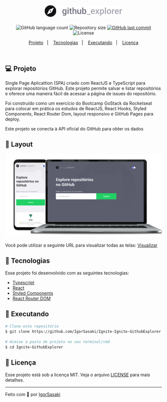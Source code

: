 <h1 align="center">
    <img alt="GitExplorer" title="#gitExplorer" src=".github/logo.svg" width="250px" />
</h1>
<p align="center">
  <img alt="GitHub language count" src="https://img.shields.io/github/languages/count/IgorSasaki/Ignite-GithubExplorer">

  <img alt="Repository size" src="https://img.shields.io/github/repo-size/IgorSasaki/Ignite-GithubExplorer">
  
  <a href="https://github.com/IgorSasaki/Ignite-GithubExplorer/commits/master">
    <img alt="GitHub last commit" src="https://img.shields.io/github/last-commit/IgorSasaki/Ignite-GithubExplorer">
  </a>

  <img alt="License" src="https://img.shields.io/badge/license-MIT-brightgreen">
</p>

<p align="center">
  <a href="#-projeto">Projeto</a>&nbsp;&nbsp;&nbsp;|&nbsp;&nbsp;&nbsp;
  <a href="#rocket-tecnologias">Tecnologias</a>&nbsp;&nbsp;&nbsp;|&nbsp;&nbsp;&nbsp;
  <a href="#rocket-executando">Executando</a>&nbsp;&nbsp;&nbsp;|&nbsp;&nbsp;&nbsp;
  <a href="#memo-licença">Licença</a>
</p>
<br>

## 💻 Projeto

Single Page Aplicattion (SPA) criado com ReactJS e TypeScript para explorar repositórios GitHub. Este projeto permite salvar e listar repositórios e oferece uma maneira fácil de acessar a página de issues do repositório.

Foi construído como um exercício do Bootcamp GoStack da Rocketseat para colocar em prática os estudos de ReactJS, React Hooks, Styled Components, React Router Dom, layout responsivo e GitHub Pages para deploy.

Este projeto se conecta à API oficial do GitHub para obter os dados

## 🎨 Layout

<p align="center">
    <img alt="gitExplorer" title="#gitExplorer" src=".github/gitExplorer.svg" width="720px" />
</p>

Você pode utilizar a seguinte URL para visualizar todas as telas: [Visualizar](https://www.figma.com/file/HOCmxfrElzLpI75LdzFLia/Github-Explorer?node-id=1%3A373)

## :rocket: Tecnologias

Esse projeto foi desenvolvido com as seguintes tecnologias:

- [Typescript](https://www.typescriptlang.org/)
- [React](https://reactjs.org/)
- [Styled Components](https://styled-components.com/)
- [React Router DOM](https://reactrouter.com/web/guides/quick-start)

## :notebook: Executando

```bash
# Clone este repositório
$ git clone https://github.com/IgorSasaki/Ignite-Ignite-GithubExplorer

# Acesse a pasta do projeto no seu terminal/cmd
$ cd Ignite-GithubExplorer
```

## :memo: Licença

Esse projeto está sob a licença MIT. Veja o arquivo [LICENSE](LICENSE.md) para mais detalhes.

---

Feito com 🧡 por [IgorSasaki](https://www.linkedin.com/in/igor-sasaki/)
